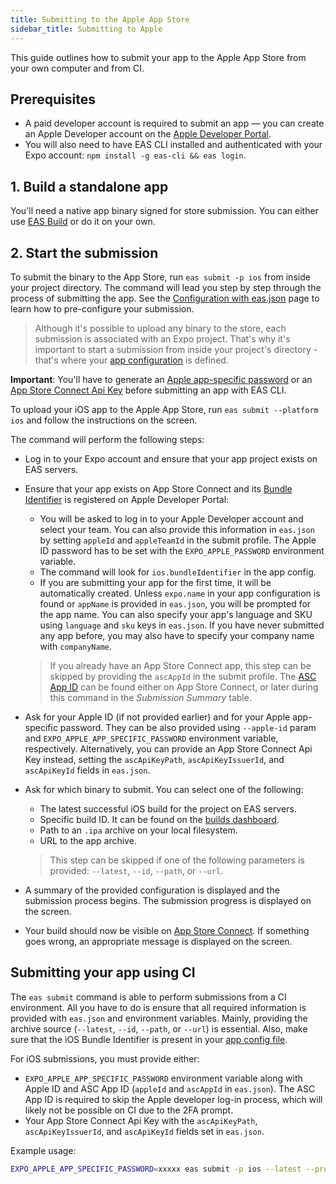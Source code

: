 ```yaml
---
title: Submitting to the Apple App Store
sidebar_title: Submitting to Apple
---
```


This guide outlines how to submit your app to the Apple App Store from your own computer and from CI.

## Prerequisites

- A paid developer account is required to submit an app &mdash; you can create an Apple Developer account on the [Apple Developer Portal](https://developer.apple.com/account/).
- You will also need to have EAS CLI installed and authenticated with your Expo account: `npm install -g eas-cli && eas login`.

## 1. Build a standalone app

You'll need a native app binary signed for store submission. You can either use [EAS Build](introduction.md) or do it on your own.

## 2. Start the submission

To submit the binary to the App Store, run `eas submit -p ios` from inside your project directory. The command will lead you step by step through the process of submitting the app. See the [Configuration with eas.json](./eas-json.md) page to learn how to pre-configure your submission.

> Although it's possible to upload any binary to the store, each submission is associated with an Expo project. That's why it's important to start a submission from inside your project's directory - that's where your [app configuration](../workflow/configuration.md) is defined.

**Important**: You'll have to generate an [Apple app-specific password](https://expo.fyi/apple-app-specific-password) or an [App Store Connect Api Key](https://expo.fyi/creating-asc-api-key) before submitting an app with EAS CLI.

To upload your iOS app to the Apple App Store, run `eas submit --platform ios` and follow the instructions on the screen.

The command will perform the following steps:

- Log in to your Expo account and ensure that your app project exists on EAS servers.
- Ensure that your app exists on App Store Connect and its [Bundle Identifier](https://expo.fyi/bundle-identifier) is registered on Apple Developer Portal:

  - You will be asked to log in to your Apple Developer account and select your team. You can also provide this information in `eas.json` by setting `appleId` and `appleTeamId` in the submit profile. The Apple ID password has to be set with the `EXPO_APPLE_PASSWORD` environment variable.
  - The command will look for `ios.bundleIdentifier` in the app config.
  - If you are submitting your app for the first time, it will be automatically created.
    Unless `expo.name` in your app configuration is found or `appName` is provided in `eas.json`, you will be prompted for the app name.
    You can also specify your app's language and SKU using `language` and `sku` keys in `eas.json`. If you have never submitted any app before, you may also have to specify your company name with `companyName`.

  > If you already have an App Store Connect app, this step can be skipped by providing the `ascAppId` in the submit profile. The [ASC App ID](https://expo.fyi/asc-app-id) can be found either on App Store Connect, or later during this command in the _Submission Summary_ table.

- Ask for your Apple ID (if not provided earlier) and for your Apple app-specific password. They can be also provided using `--apple-id` param and `EXPO_APPLE_APP_SPECIFIC_PASSWORD` environment variable, respectively. Alternatively, you can provide an App Store Connect Api Key instead, setting the `ascApiKeyPath`, `ascApiKeyIssuerId`, and `ascApiKeyId` fields in `eas.json`.
- Ask for which binary to submit. You can select one of the following:

  - The latest successful iOS build for the project on EAS servers.
  - Specific build ID. It can be found on the [builds dashboard](https://expo.dev/builds).
  - Path to an `.ipa` archive on your local filesystem.
  - URL to the app archive.

  > This step can be skipped if one of the following parameters is provided: `--latest`, `--id`, `--path`, or `--url`.

- A summary of the provided configuration is displayed and the submission process begins. The submission progress is displayed on the screen.
- Your build should now be visible on [App Store Connect](https://appstoreconnect.apple.com). If something goes wrong, an appropriate message is displayed on the screen.

## Submitting your app using CI

The `eas submit` command is able to perform submissions from a CI environment. All you have to do is ensure that all required information is provided with `eas.json` and environment variables. Mainly, providing the archive source (`--latest`, `--id`, `--path`, or `--url`) is essential. Also, make sure that the iOS Bundle Identifier is present in your [app config file](/workflow/configuration.md).

For iOS submissions, you must provide either:

- `EXPO_APPLE_APP_SPECIFIC_PASSWORD` environment variable along with Apple ID and ASC App ID (`appleId` and `ascAppId` in `eas.json`). The ASC App ID is required to skip the Apple developer log-in process, which will likely not be possible on CI due to the 2FA prompt.
- Your App Store Connect Api Key with the `ascApiKeyPath`, `ascApiKeyIssuerId`, and `ascApiKeyId` fields set in `eas.json`.

Example usage:

```sh
EXPO_APPLE_APP_SPECIFIC_PASSWORD=xxxxx eas submit -p ios --latest --profile foobar
```
